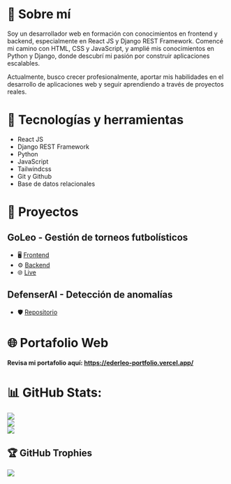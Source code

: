 # 💫 Sobre mí

Soy un desarrollador web en formación con conocimientos en frontend y backend, especialmente en React JS y Django REST Framework. Comencé mi camino con HTML, CSS y JavaScript, y amplié mis conocimientos en Python y Django, donde descubrí mi pasión por construir aplicaciones escalables.

Actualmente, busco crecer profesionalmente, aportar mis habilidades en el desarrollo de aplicaciones web y seguir aprendiendo a través de proyectos reales.


# 🚀 Tecnologías y herramientas
  - React JS
  - Django REST Framework
  - Python
  - JavaScript
  - Tailwindcss
  - Git y Github
  - Base de datos relacionales

# 📂 Proyectos 
  ## GoLeo - Gestión de torneos futbolísticos  
  - 🖥️ [Frontend](https://github.com/ederleo21/goLeoApp)
  - ⚙️ [Backend](https://github.com/ederleo21/goLeo_backend)
  - 🌐 [Live](https://go-leo.vercel.app/login)

  ## DefenserAI - Detección de anomalías
  - 🛡️ [Repositorio](https://github.com/ederleo21/DefenserAI---anomaly-detection)


# 🌐 Portafolio Web
  #### Revisa mi portafolio aquí: https://ederleo-portfolio.vercel.app/
    
# 📊 GitHub Stats:
![](https://github-readme-stats.vercel.app/api?username=ederleo21&theme=dark&hide_border=false&include_all_commits=false&count_private=false)<br/>
![](https://github-readme-streak-stats.herokuapp.com/?user=ederleo21&theme=dark&hide_border=false)<br/>
![](https://github-readme-stats.vercel.app/api/top-langs/?username=ederleo21&theme=dark&hide_border=false&include_all_commits=false&count_private=false&layout=compact)

## 🏆 GitHub Trophies
![](https://github-profile-trophy.vercel.app/?username=ederleo21&theme=nord&no-frame=false&no-bg=true&margin-w=4)
